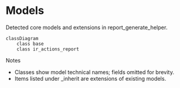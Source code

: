 # Models

Detected core models and extensions in report_generate_helper.

```mermaid
classDiagram
    class base
    class ir_actions_report
```

Notes
- Classes show model technical names; fields omitted for brevity.
- Items listed under _inherit are extensions of existing models.
